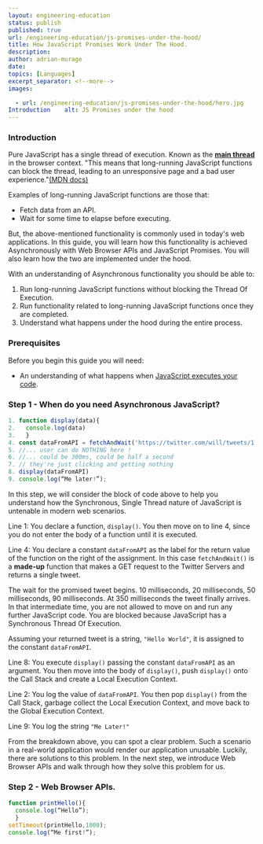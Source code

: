 ```yaml
---
layout: engineering-education
status: publish
published: true
url: /engineering-education/js-promises-under-the-hood/
title: How JavaScript Promises Work Under The Hood.
description: 
author: adrian-murage
date: 
topics: [Languages]
excerpt_separator: <!--more-->
images:

  - url: /engineering-education/js-promises-under-the-hood/hero.jpg
Introduction    alt: JS Promises under the hood
---
```

### Introduction
Pure JavaScript has a single thread of execution. Known as the [**main thread**](https://developer.mozilla.org/en-US/docs/Glossary/main_thread) in the browser context. "This means that long-running JavaScript functions can block the thread, leading to an unresponsive page and a bad user experience."[(MDN docs)](https://developer.mozilla.org/en-US/docs/Glossary/main_thread)

Examples of long-running JavaScript functions are those that:
- Fetch data from an API.
- Wait for some time to elapse before executing.

But, the above-mentioned functionality is commonly used in today's web applications. In this guide, you will learn how this functionality is achieved Asynchronously with Web Browser APIs and JavaScript Promises. You will also learn how the two are implemented under the hood.

With an understanding of Asynchronous functionality you should be able to:
1. Run long-running JavaScript functions without blocking the Thread Of Execution.
2. Run functionality related to long-running JavaScript functions once they are completed.
3. Understand what happens under the hood during the entire process.

### Prerequisites
Before you begin this guide you will need:
- An understanding of what happens when [JavaScript executes your code](https://www.section.io/engineering-education/js-execution-under-the-hood/).

### Step 1 - When do you need Asynchronous JavaScript?
```JavaScript
1. function display(data){
2.   console.log(data)
3.   } 
4. const dataFromAPI = fetchAndWait('https://twitter.com/will/tweets/1')
5. //... user can do NOTHING here !
6. //... could be 300ms, could be half a second
7. // they're just clicking and getting nothing
8. display(dataFromAPI)
9. console.log(“Me later!”);
```
In this step, we will consider the block of code above to help you understand how the Synchronous, Single Thread nature of JavaScript is untenable in modern web scenarios.

Line 1: You declare a function, `display()`. You then move on to line 4, since you do not enter the body of a function until it is executed.

Line 4: You declare a constant `dataFromAPI` as the label for the return value of the function on the right of the assignment. In this case `fetchAndWait()` is a **made-up** function that makes a GET request to the Twitter Servers and returns a single tweet.

The wait for the promised tweet begins. 10 milliseconds, 20 milliseconds, 50 milliseconds, 90 milliseconds. At 350 milliseconds the tweet finally arrives. In that intermediate time, you are not allowed to move on and run any further JavaScript code. You are blocked because JavaScript has a Synchronous Thread Of Execution.

Assuming your returned tweet is a string, `"Hello World"`, it is assigned to the constant `dataFromAPI`.

Line 8:  You execute `display()` passing the constant `dataFromAPI` as an argument. You then move into the body of `display()`, push `display()` onto the Call Stack and create a Local Execution Context.

Line 2: You log the value of `dataFromAPI`. You then pop `display()` from the Call Stack, garbage collect the Local Execution Context, and move back to the Global Execution Context.

Line 9: You log the string `"Me Later!"`

From the breakdown above, you can spot a clear problem. Such a scenario in a real-world application would render our application unusable. Luckily, there are solutions to this problem. In the next step, we introduce Web Browser APIs and walk through how they solve this problem for us.

### Step 2 - Web Browser APIs.
```JavaScript
function printHello(){
  console.log(“Hello”);
  }
setTimeout(printHello,1000);
console.log(“Me first!”);
```
